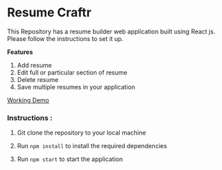 # Resume Craftr

This Repository has a resume builder web application built using React js.
Please follow the instructions to set it up.


**Features**

1. Add resume
2. Edit full or particular section of resume
3. Delete resume
4. Save multiple resumes in your application

[Working Demo](https://657fcb4c66e83a6b762b5d18--jolly-flan-ce3f71.netlify.app/)

### Instructions :

1. Git clone the repository to your local machine
   
2. Run `npm install` to install the required dependencies

3. Run `npm start` to start the application



